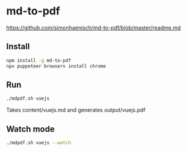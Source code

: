 # md-to-pdf

https://github.com/simonhaenisch/md-to-pdf/blob/master/readme.md

## Install

```sh
npm install -g md-to-pdf
npx puppeteer browsers install chrome
```

## Run

```sh
./mdpdf.sh vuejs
```

Takes content/vuejs.md and generates output/vuejs.pdf

## Watch mode

```sh
./mdpdf.sh vuejs --watch
```
